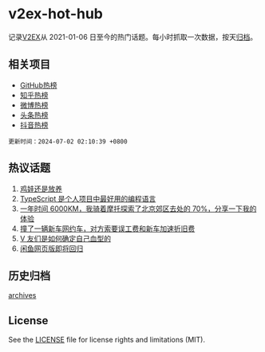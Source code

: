 # v2ex-hot-hub

 记录[V2EX](https://www.v2ex.com/)从 2021-01-06 日至今的热门话题。每小时抓取一次数据，按天[归档](archives)。
 
 ## 相关项目

- [GitHub热榜](https://github.com/lonnyzhang423/github-hot-hub)
- [知乎热榜](https://github.com/lonnyzhang423/zhihu-hot-hub)
- [微博热榜](https://github.com/lonnyzhang423/weibo-hot-hub)
- [头条热榜](https://github.com/lonnyzhang423/toutiao-hot-hub)
- [抖音热榜](https://github.com/lonnyzhang423/douyin-hot-hub)


 `更新时间：2024-07-02 02:10:39 +0800`

## 热议话题

1. [鸡娃还是放养](https://www.v2ex.com/t/1053880)
1. [TypeScript 是个人项目中最好用的编程语言](https://www.v2ex.com/t/1053837)
1. [一年时间 6000KM，我骑着摩托探索了北京郊区去处的 70%，分享一下我的体验](https://www.v2ex.com/t/1053814)
1. [撞了一辆新车网约车，对方索要误工费和新车加速折旧费](https://www.v2ex.com/t/1053868)
1. [V 友们是如何确定自己血型的](https://www.v2ex.com/t/1053957)
1. [闲鱼网页版即将回归](https://www.v2ex.com/t/1053847)

## 历史归档

[archives](archives)

## License

See the [LICENSE](LICENSE) file for license rights and limitations (MIT).
